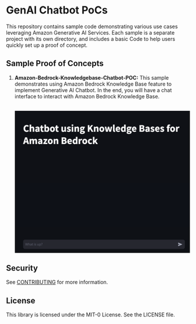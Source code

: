 # GenAI Chatbot PoCs

This repository contains sample code demonstrating various use cases leveraging Amazon Generative AI Services. Each sample is a separate project with its own directory, and includes a basic Code to help users quickly set up a proof of concept.

## Sample Proof of Concepts

1. **Amazon-Bedrock-Knowledgebase-Chatbot-POC:**
   This sample demonstrates using Amazon Bedrock Knowledge Base feature to implement Generative AI Chatbot. In the end, you will have a chat interface to interact with Amazon Bedrock Knowledge Base.

   </br><img src="amazon-bedrock-knowledgebase-chatbot-poc/streamlit-serverless/streamlit.jpg" alt="chatui" width="800" align="center"/></br>

## Security

See [CONTRIBUTING](CONTRIBUTING.md#security-issue-notifications) for more information.

## License

This library is licensed under the MIT-0 License. See the LICENSE file.

